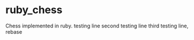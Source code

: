 # ruby_chess
Chess implemented in ruby. 
testing line
second testing line
third testing line, rebase
